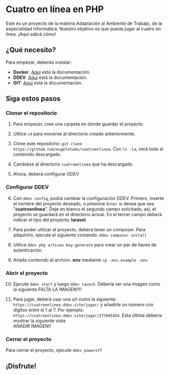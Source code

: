 # 
# Cuatro en línea en PHP

Este es un proyecto de la materia Adaptación al Ambiente de Trabajo, de la especialidad Informática. Nuestro objetivo es que pueda jugar al cuatro en línea. ¡Aquí sabrá cómo!

## ¿Qué necesito?  

Para empezar, deberás instalar:  

* **Docker**. [Aquí](https://www.docker.com/get-started/) está la documentación.
* **DDEV**. [Aquí](https://ddev.readthedocs.io/en/stable/) está la documentación.
* **GIT**. [Aquí](https://git-scm.com/book/en/v2/Getting-Started-Installing-Git) está la documentación.

## Siga estos pasos

### Clonar el repositorio
1. Para empezar, cree una carpeta en donde guardar el proyecto.

2. Utilice `cd` para moverse al directorio creado anteriormente.

3. Clone este repositorio: `git clone https://github.com/eugelotudx/cuatroenlinea`. Con `ls -la`, verá todo el contenido descargado.

4. Cambiése al directorio `cuatroenlinea` que ha descargado.

5. Ahora, deberá configurar DDEV

### Configurar DDEV

6. Con `ddev config`, podrá cambiar la configuración 
DDEV. Primero, inserte el nombre del proyecto deseado, o presione `Enter` si desea que sea "**cuatroenlinea**". Deje en blanco el segundo campo solicitado, así, el proyecto se guardará en el directorio actual. En el tercer campo deberá indicar el tipo del proyecto: **laravel**.

7. Para poder utilizar el proyecto, deberá tener un composer. Para adquirirlo, ejecute el siguiente comando:
`ddev composer install`

8. Utilice `ddev php artisan key:generate` para crear un par de llaves de autenticación.

9. Añada contenido al archivo **.env** mediante `cp .env.example .env`

### Abrir el proyecto

10. Ejecute `ddev start` y luego `ddev launch`. Debería ver una imagen como la siguiente
FALTA LA IMAGEN!!!!

11. Para jugar, deberá usar una url como la siguiente: `https://cuatroenlinea.ddev.site/jugar/` y añadirle un número con dígitos entre el 1 al 7. Por ejemplo: `https://cuatroenlinea.ddev.site/jugar/177665454`. Esta última debería mostrar la siguiente vista  
AÑADIR IMAGEN!!

### Cerrar el proyecto
Para cerrar el proyecto, ejecute `ddev poweroff`


## ¡Disfrute!
# 